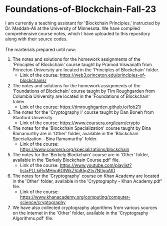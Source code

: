 # Foundations-of-Blockchain-Fall-23
I am currently a teaching assistant for 'Blockchain Principles,' instructed by Dr. Maddah-Ali at the University of Minnesota. We have compiled comprehensive course notes, which I have uploaded to this repository along with their source codes.
<br>
<br>
The marterials prepared until now:
1. The notes and solutions for the homework assignments of the 'Principles of Blockchain' course taught by Pramod Viswanath from Princeton University are located in the 'Principles of Blockchain' folder.
   - Link of the course: https://web3.princeton.edu/principles-of-blockchains/
2. The notes and solutions for the homework assignments of the 'Foundations of Blockchain' course taught by Tim Roughgarden from Columbia University are located in the 'Foundations of Blockchain' folder.
   - Link of the course: https://timroughgarden.github.io/fob21/
3. The notes for the 'Cryptography I' course taught by Dan Boneh from Stanford University
   - Link of the course: https://www.coursera.org/learn/crypto
4. The notes for the 'Blockchain Specialization' course taught by Bina Ramamurthy are in 'Other' folder, available in the 'Blockchain Specialization - Bina Ramamurthy' folder.
   - Link of the course: https://www.coursera.org/specializations/blockchain
5. The notes for the 'Berkely Blockchain' course are in 'Other' folder, available in the 'Berkely Blockchain Course.pdf' file.
   - Link of the course: https://www.youtube.com/playlist?list=PLLkiRvMHnp6OIWkZVa85g2tv7NtlgoAID
6. The notes for the 'Cryptography' course on Khan Academy are located in the 'Other' folder, available in the 'Cryptography - Khan Academy.pdf' file.
   - Link of the course: https://www.khanacademy.org/computing/computer-science/cryptography
7. We have also collected cryptography algorithms from various sources on the internet in the 'Other' folder, available in the 'Cryptography Algorithms.pdf' file.
